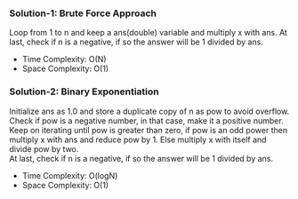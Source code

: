 ### Solution-1: Brute Force Approach 
Loop from 1 to n and keep a ans(double) variable and multiply x with ans. At last, check if n is a negative, if so the answer will be 1 divided by ans.
- Time Complexity: O(N)
- Space Complexity: O(1)

### Solution-2: Binary Exponentiation 
Initialize ans as 1.0  and store a duplicate copy of n as pow to avoid overflow. Check if pow is a negative number, in that case, make it a positive number. <br>
Keep on iterating until pow is greater than zero, if pow is an odd power then multiply x with ans and reduce pow by 1. Else multiply x with itself and divide pow by two. <br>
At last, check if n is a negative, if so the answer will be 1 divided by ans.
- Time Complexity: O(logN)
- Space Complexity: O(1)

